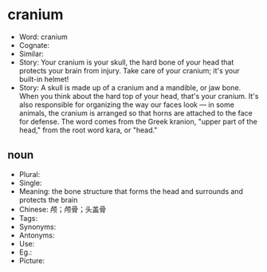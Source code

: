 # cranium

- Word: cranium
- Cognate: 
- Similar: 
- Story: Your cranium is your skull, the hard bone of your head that protects your brain from injury. Take care of your cranium; it's your built-in helmet!
- Story: A skull is made up of a cranium and a mandible, or jaw bone. When you think about the hard top of your head, that's your cranium. It's also responsible for organizing the way our faces look — in some animals, the cranium is arranged so that horns are attached to the face for defense. The word comes from the Greek kranion, "upper part of the head," from the root word kara, or "head."

## noun

- Plural: 
- Single: 
- Meaning: the bone structure that forms the head and surrounds and protects the brain
- Chinese: 颅；颅骨；头盖骨
- Tags: 
- Synonyms: 
- Antonyms: 
- Use: 
- Eg.: 
- Picture: 

